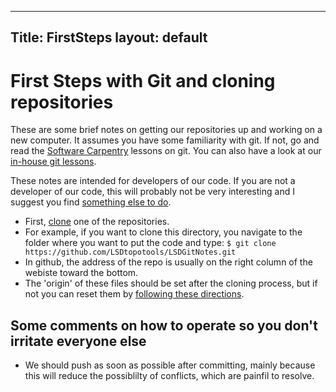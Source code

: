 -----------------------------------
Title: FirstSteps
layout: default
-----------------------------------


First Steps with Git and cloning repositories
===============================================================

These are some brief notes on getting our repositories up and working on a new computer. 
It assumes you have some familiarity with git. If not, go and read the [Software Carpentry](http://www.software-carpentry.org/v5/novice/git/) lessons on git. 
You can also have a look at our [in-house git lessons](http://www.geos.ed.ac.uk/~smudd/NMDM_Course/html/index.html). 

These notes are intended for developers of our code. If you are not a developer of our code, this will probably not be very interesting and I suggest you find [something else to do](http://www.hibernianfc.co.uk/news/tickets).

* First, [clone](https://git-scm.com/book/en/v2/Git-Basics-Getting-a-Git-Repository) one of the repositories. 
* For example, if you want to clone this directory, you navigate to the folder where you want to put the code and type:
```$ git clone https://github.com/LSDtopotools/LSDGitNotes.git```
* In github, the address of the repo is usually on the right column of the webiste toward the bottom. 
* The 'origin' of these files should be set after the cloning process, but if not you can reset them by [following these directions](https://git-scm.com/book/en/v2/Git-Basics-Working-with-Remotes). 

Some comments on how to operate so you don't irritate everyone else
-----------------------------------------------------------------------

* We should push as soon as possible after committing, mainly because this will reduce the possiblilty of conflicts, which are painfil to resolve. 

